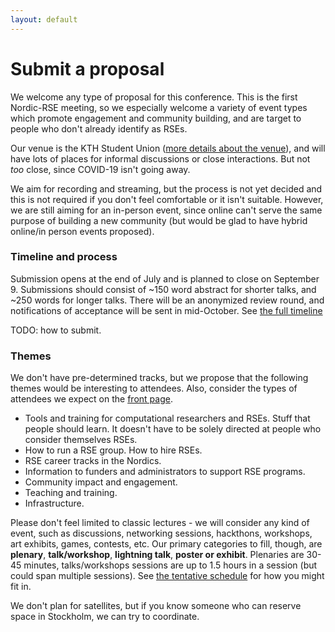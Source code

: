 ```yaml
---
layout: default
---
```


# Submit a proposal

We welcome any type of proposal for this conference.  This is the
first Nordic-RSE meeting, so we especially welcome a variety of event
types which promote engagement and community building, and are target
to people who don't already identify as RSEs.

Our venue is the KTH Student Union ([more details about the venue](/conference/practical/#venue)),
and will have lots of places for
informal discussions or close interactions.  But not *too* close,
since COVID-19 isn't going away.

We aim for recording and streaming, but the process is not yet decided
and this is not required if you don't feel comfortable or it isn't
suitable.  However, we are still aiming for an in-person event, since
online can't serve the same purpose of building a new community (but
would be glad to have hybrid online/in person events proposed).


### Timeline and process

Submission opens at the end of July and is planned to close on
September 9.  Submissions should consist of ~150 word abstract for
shorter talks, and ~250 words for longer talks.  There will be an anonymized
review round, and notifications of acceptance will be sent in
mid-October.  See [the full timeline](/conference/timeline/)

TODO: how to submit.


### Themes

We don't have pre-determined tracks, but we propose that the following
themes would be interesting to attendees.  Also, consider the types of
attendees we expect on the [front page](/conference/).

- Tools and training for computational researchers and RSEs.  Stuff
  that people should learn.  It doesn't have to be solely directed at
  people who consider themselves RSEs.
- How to run a RSE group.  How to hire RSEs.
- RSE career tracks in the Nordics.
- Information to funders and administrators to support RSE programs.
- Community impact and engagement.
- Teaching and training.
- Infrastructure.

Please don't feel limited to classic lectures - we will consider any
kind of event, such as discussions, networking sessions, hackthons,
workshops, art exhibits, games, contests, etc.  Our primary categories
to fill, though, are **plenary**, **talk/workshop**, **lightning
talk**, **poster or exhibit**.  Plenaries are 30-45 minutes,
talks/workshops sessions are up to 1.5 hours in a session (but could
span multiple sessions).  See [the tentative
schedule](/conference/schedule/) for how you might fit in.

We don't plan for satellites, but if you know someone who can reserve
space in Stockholm, we can try to coordinate.

